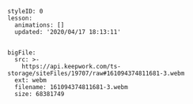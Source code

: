 
<style>
  .markdown-body hr {
    height: 1px;
  }
</style>





```@Lesson
styleID: 0
lesson:
  animations: []
  updated: '2020/04/17 18:13:11'

```



```@BigFile

bigFile:
  src: >-
    https://api.keepwork.com/ts-storage/siteFiles/19707/raw#161094374811681-3.webm
  ext: webm
  filename: 161094374811681-3.webm
  size: 68381749
          
```